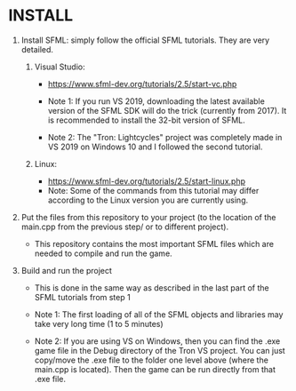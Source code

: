# INSTALL

1. Install SFML: simply follow the official SFML tutorials. They are very detailed.

   1. Visual Studio:

      * https://www.sfml-dev.org/tutorials/2.5/start-vc.php

      * Note 1: If you run VS 2019, downloading the latest available version of the SFML SDK will do the trick (currently from 2017). It is recommended to install the 32-bit version of SFML.
      * Note 2: The "Tron: Lightcycles" project was completely made in VS 2019 on Windows 10 and I followed the second tutorial.

   2. Linux:

      * https://www.sfml-dev.org/tutorials/2.5/start-linux.php
      * Note: Some of the commands from this tutorial may differ according to the Linux version you are currently using.

2. Put the files from this repository to your project (to the location of the main.cpp from the previous step/ or to different project).

   * This repository contains the most important SFML files which are needed to compile and run the game.

3. Build and run the project

   * This is done in the same way as described in the last part of the SFML tutorials from step 1

   * Note 1: The first loading of all of the SFML objects and libraries may take very long time (1 to 5 minutes)
   * Note 2: If you are using VS on Windows, then you can find the .exe game file in the Debug directory of the Tron VS project. You can just copy/move the .exe file to the folder one level above (where the main.cpp is located). Then the game can be run directly from that .exe file.

